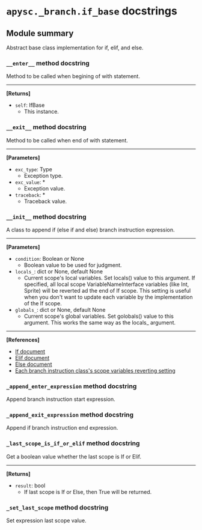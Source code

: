 # `apysc._branch.if_base` docstrings

## Module summary

Abstract base class implementation for if, elif, and else.

### `__enter__` method docstring

Method to be called when begining of with statement.<hr>

**[Returns]**

- `self`: IfBase
  - This instance.

### `__exit__` method docstring

Method to be called when end of with statement.<hr>

**[Parameters]**

- `exc_type`: Type
  - Exception type.
- `exc_value`: *
  - Exception value.
- `traceback`: *
  - Traceback value.

### `__init__` method docstring

A class to append if (else if and else) branch instruction expression.<hr>

**[Parameters]**

- `condition`: Boolean or None
  - Boolean value to be used for judgment.
- `locals_`: dict or None, default None
  - Current scope's local variables. Set locals() value to this argument. If specified, all local scope VariableNameInterface variables (like Int, Sprite) will be reverted ad the end of If scope. This setting is useful when you don't want to update each variable by the implementation of the If scope.
- `globals_`: dict or None, default None
  - Current scope's global variables. Set golobals() value to this argument. This works the same way as the locals_ argument.

<hr>

**[References]**

- [If document](https://simon-ritchie.github.io/apysc/if.html)
- [Elif document](https://simon-ritchie.github.io/apysc/elif.html)
- [Else document](https://simon-ritchie.github.io/apysc/else.html)
- [Each branch instruction class's scope variables reverting setting](https://simon-ritchie.github.io/apysc/branch_instruction_variables_reverting_setting.html)

### `_append_enter_expression` method docstring

Append branch instruction start expression.

### `_append_exit_expression` method docstring

Append if branch instruction end expression.

### `_last_scope_is_if_or_elif` method docstring

Get a boolean value whether the last scope is If or Elif.<hr>

**[Returns]**

- `result`: bool
  - If last scope is If or Else, then True will be returned.

### `_set_last_scope` method docstring

Set expression last scope value.